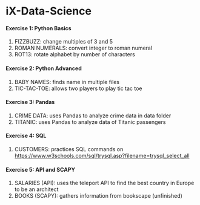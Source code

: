 # iX-Data-Science

#### Exercise 1: Python Basics
1. FIZZBUZZ: change multiples of 3 and 5
2. ROMAN NUMERALS: convert integer to roman numeral
3. ROT13: rotate alphabet by number of characters

#### Exercise 2: Python Advanced
1. BABY NAMES: finds name in multiple files
2. TIC-TAC-TOE: allows two players to play tic tac toe

#### Exercise 3: Pandas
1. CRIME DATA: uses Pandas to analyze crime data in data folder
2. TITANIC: uses Pandas to analyze data of Titanic passengers

#### Exercise 4: SQL
1. CUSTOMERS: practices SQL commands on https://www.w3schools.com/sql/trysql.asp?filename=trysql_select_all

#### Exercise 5: API and SCAPY
1. SALARIES (API): uses the teleport API to find the best country in Europe to be an architect
2. BOOKS (SCAPY): gathers information from bookscape (unfinished)
